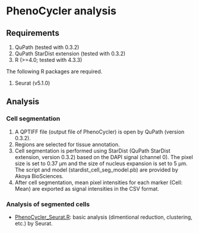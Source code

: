 # PhenoCycler analysis

## Requirements
1. QuPath (tested with 0.3.2)
2. QuPath StarDist extension (tested with 0.3.2)
3. R (>=4.0; tested with 4.3.3)

The following R packages are required.
1. Seurat (v5.1.0)

## Analysis
### Cell segmentation
1. A QPTIFF file (output file of PhenoCycler) is open by QuPath (version 0.3.2).
2. Regions are selected for tissue annotation.
3. Cell segmentation is performed using StarDist (QuPath StarDist extension, version 0.3.2) based on the DAPI signal (channel 0). The pixel size is set to 0.37 μm and the size of nucleus expansion is set to 5 µm. The script and model (stardist_cell_seg_model.pb) are provided by Akoya BioSciences.
4. After cell segmentation, mean pixel intensities for each marker (Cell: Mean) are exported as signal intensities in the CSV format.

### Analysis of segmented cells  
- [PhenoCycler_Seurat.R](./PhenoCycler_Seurat.R): basic analysis (dimentional reduction, clustering, etc.) by Seurat.

